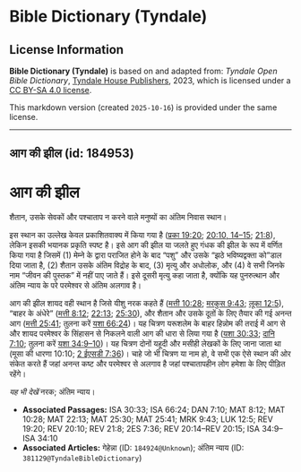 # Bible Dictionary (Tyndale)

## License Information

**Bible Dictionary (Tyndale)** is based on and adapted from: _Tyndale Open Bible Dictionary_, [Tyndale House Publishers](https://tyndaleopenresources.com/), 2023, which is licensed under a [CC BY-SA 4.0 license](https://creativecommons.org/licenses/by-sa/4.0/legalcode.en).

This markdown version (created `2025-10-16`) is provided under the same license.



--------------------------------

## आग की झील (id: 184953)

आग की झील
=========

शैतान, उसके सेवकों और पश्चाताप न करने वाले मनुष्यों का अंतिम निवास स्थान।

इस स्थान का उल्लेख केवल प्रकाशितवाक्य में किया गया है ([प्रका 19:20](https://ref.ly/Rev19:20); [20:10, 14–15](https://ref.ly/Rev20:10); [21:8](https://ref.ly/Rev21:8)), लेकिन इसकी भयानक प्रकृति स्पष्ट है। इसे आग की झील या जलते हुए गंधक की झील के रूप में वर्णित किया गया है जिसमें (1\) मेम्ने के द्वारा पराजित होने के बाद “पशु” और उसके “झठे भविष्यद्वक्ता को”डाल दिया जाता है, (2\) शैतान उसके अंतिम विद्रोह के बाद, (3\) मृत्यु और अधोलोक, और (4\) वे सभी जिनके नाम “जीवन की पुस्तक” में नहीं पाए जाते हैं। इसे दूसरी मृत्यु कहा जाता है, क्योंकि यह पुनरुत्थान और अंतिम न्याय के परे परमेश्वर से अंतिम अलगाव है।

आग की झील शायद वही स्थान है जिसे यीशु नरक कहते हैं ([मत्ती 10:28](https://ref.ly/Matt10:28); [मरकुस 9:43](https://ref.ly/Mark9:43); [लूका 12:5](https://ref.ly/Luke12:5)), “बाहर के अंधेरे” ([मत्ती 8:12](https://ref.ly/Matt8:12); [22:13](https://ref.ly/Matt22:13); [25:30](https://ref.ly/Matt25:30)), और शैतान और उसके दूतों के लिए तैयार की गई अनन्त आग ([मत्ती 25:41](https://ref.ly/Matt25:41); तुलना करें [यशा 66:24](https://ref.ly/Isa66:24))। यह चित्रण यरूशलेम के बाहर हिन्नोम की तराई में आग से और शायद परमेश्वर के सिंहासन से निकलने वाली आग की धारा से लिया गया है ([यशा 30:33](https://ref.ly/Isa30:33); [दानि 7:10](https://ref.ly/Dan7:10); तुलना करें [यशा 34:9–10](https://ref.ly/Isa34:9-Isa34:10))। यह चित्रण दोनों यहूदी और मसीही लेखकों के लिए जाना जाता था (मूसा की धारणा 10:10; [2 ईएसडी 7:36](https://ref.ly/2Esd7:36))। चाहे जो भी चित्रण या नाम हो, वे सभी एक ऐसे स्थान की ओर संकेत करते हैं जहां अनन्त कष्ट और परमेश्वर से अलगाव है जहां पश्चातापहीन लोग हमेशा के लिए पीड़ित रहेंगे।

*यह भी देखें* नरक; अंतिम न्याय।

* **Associated Passages:** ISA 30:33; ISA 66:24; DAN 7:10; MAT 8:12; MAT 10:28; MAT 22:13; MAT 25:30; MAT 25:41; MRK 9:43; LUK 12:5; REV 19:20; REV 20:10; REV 21:8; 2ES 7:36; REV 20:14–REV 20:15; ISA 34:9–ISA 34:10
* **Associated Articles:** गेहेन्ना (ID: `184924@Unknown`); अंतिम न्याय  (ID: `381129@TyndaleBibleDictionary`)

